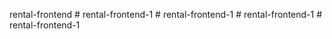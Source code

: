 rental-frontend
#   r e n t a l - f r o n t e n d - 1  
 #   r e n t a l - f r o n t e n d - 1  
 #   r e n t a l - f r o n t e n d - 1  
 #   r e n t a l - f r o n t e n d - 1  
 